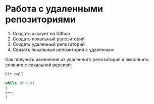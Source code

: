  # Работа с удаленными репозиториями #

1. Создать аккаунт на Github
2. Создать локальный репозиторий
3. Создать удаленный репозиторий
4. Связать локальный репозиторий с удаленным

 Как получить изменения из удаленного репозитория и выполнить слияние с локальной версией:
 ````Bash
Git pull
````
```C#
while (n < 0)
{
n++;
}
```
